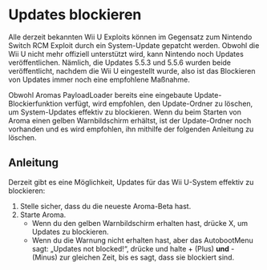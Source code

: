 # Updates blockieren

Alle derzeit bekannten Wii U Exploits können im Gegensatz zum Nintendo Switch RCM Exploit durch ein System-Update gepatcht werden. Obwohl die Wii U nicht mehr offiziell unterstützt wird, kann Nintendo noch Updates veröffentlichen. Nämlich, die Updates 5.5.3 und 5.5.6 wurden beide veröffentlicht, nachdem die Wii U eingestellt wurde, also ist das Blockieren von Updates immer noch eine empfohlene Maßnahme.

Obwohl Aromas PayloadLoader bereits eine eingebaute Update-Blockierfunktion verfügt, wird empfohlen, den Update-Ordner zu löschen, um System-Updates effektiv zu blockieren.
Wenn du beim Starten von Aroma einen gelben Warnbildschirm erhältst, ist der Update-Ordner noch vorhanden und es wird empfohlen, ihn mithilfe der folgenden Anleitung zu löschen.

## Anleitung

Derzeit gibt es eine Möglichkeit, Updates für das Wii U-System effektiv zu blockieren:

1. Stelle sicher, dass du die neueste Aroma-Beta hast.
2. Starte Aroma.
    - Wenn du den gelben Warnbildschirm erhalten hast, drücke X, um Updates zu blockieren.
    - Wenn du die Warnung nicht erhalten hast, aber das AutobootMenu sagt: „Updates not blocked!“, drücke und halte + (Plus) **und** - (Minus) zur gleichen Zeit, bis es sagt, dass sie blockiert sind.
